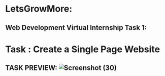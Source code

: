 
# LetsGrowMore:
## Web Development Virtual Internship Task 1:

# Task : Create a Single Page Website

## TASK PREVIEW: ![Screenshot (30)](https://user-images.githubusercontent.com/66368443/130222227-121ab514-2078-4677-b016-afe73384a954.png)



